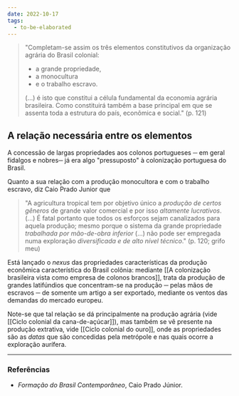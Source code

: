 ```yaml
---
date: 2022-10-17
tags:
  - to-be-elaborated
---
```

> "Completam-se assim os três elementos constitutivos da organização agrária do Brasil colonial:
> - a grande propriedade,
> - a monocultura
> - e o trabalho escravo.
> 
> (...) é isto que constitui a célula fundamental da economia agrária brasileira. Como constituirá também a base principal em que se assenta toda a estrutura do país, econômica e social." (p. 121)

## A relação necessária entre os elementos
A concessão de largas propriedades aos colonos portugueses ─ em geral fidalgos e nobres─ já era algo "pressuposto" à colonização portuguesa do Brasil.

Quanto a sua relação com a produção monocultora e com o trabalho escravo, diz Caio Prado Junior que

> "A agricultura tropical tem por objetivo único a *produção de certos gêneros* de grande valor comercial e por isso *altamente lucrativos*. 
> (...) É fatal portanto que todos os esforços sejam canalizados para aquela produção; mesmo porque o sistema da grande propriedade *trabalhada por mão-de-obra inferior* (...) não pode ser empregada numa exploração *diversificada e de alto nível técnico*." (p. 120; grifo meu)

Está lançado o *nexus* das propriedades características da produção econômica característica do Brasil colônia: mediante [[A colonização brasileira vista como empresa de colonos brancos]], trata da produção de grandes latifúndios que concentram-se na produção ─ pelas mãos de escravos ─ de somente um artigo a ser exportado, mediante os ventos das demandas do mercado europeu.

Note-se que tal relação se dá principalmente na produção agrária (vide [[Ciclo colonial da cana-de-açúcar]]), mas também se vê presente na produção extrativa, vide [[Ciclo colonial do ouro]], onde as propriedades são as *datas* que são concedidas pela metrópole e nas quais ocorre a exploração aurífera.

---
### Referências
- *Formação do Brasil Contemporâneo*, Caio Prado Júnior.
